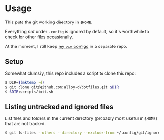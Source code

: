 # Usage

This puts the git working directory in `$HOME`.

Everything _not_ under `.config` is ignored by default, so it's
worthwhile to check for other files occasionally.

At the moment, I still keep [my `vim` configs][vim-config] in a separate
repo.

[vim-config]: https://github.com/alloy-d/vim-config

## Setup

Somewhat clumsily, this repo includes a script to clone this repo:

```sh
$ DIR=$(mktemp -d)
$ git clone git@github.com:alloy-d/dotfiles.git $DIR
$ $DIR/scripts/init.sh
```

## Listing untracked and ignored files

List files and folders in the current directory (probably most useful in
`$HOME`) that are not tracked.

```sh
$ git ls-files --others --directory --exclude-from ~/.config/git/ignore
```
